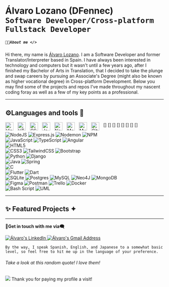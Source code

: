 # Álvaro Lozano (DFennec)<br> **`Software Developer/Cross-platform Fullstack Developer`**

##### ` 👨‍💻About me </> `

<p>
Hi there, my name is <a href="https://www.linkedin.com/in/l-alvaro/">Álvaro Lozano</a>. I am a Software Developer and former Translator/Interpreter based in Spain. I have always been interested in technology and computers but it wasn't until a few years ago, after I finished my Bachelor of Arts in Translation, that I decided to take the plunge and swap careers by pursuing an Associate's Degree (might also be known as higher vocational degree) in Cross-platform Development. Below you may find some of the projects and repos I've made throughout my nascent coding foray as well as a few of my key points as a professional.
</p>

<hr>

## ⚙️Languages and tools 🔨

[<img align="left" alt="Visual Studio Code" width="26px" src="https://cdn.jsdelivr.net/gh/devicons/devicon/icons/vscode/vscode-original.svg" style="padding-right:10px;" />]
[<img align="left" alt="HTML5" width="26px" src="https://cdn.jsdelivr.net/gh/devicons/devicon/icons/html5/html5-original.svg" style="padding-right:10px;" />]
[<img align="left" alt="CSS3" width="26px" src="https://cdn.jsdelivr.net/gh/devicons/devicon/icons/css3/css3-original.svg" style="padding-right:10px;" />]
[<img align="left" alt="JavaScript" width="26px" src="https://cdn.jsdelivr.net/gh/devicons/devicon/icons/javascript/javascript-original.svg" style="padding-right:10px;" />]
[<img align="left" alt="Node.js" width="26px" src="https://cdn.jsdelivr.net/gh/devicons/devicon/icons/nodejs/nodejs-original.svg" style="padding-right:10px;" />]
[<img align="left" alt="MongoDB" width="26px" src="https://cdn.jsdelivr.net/gh/devicons/devicon/icons/mongodb/mongodb-original.svg" style="padding-right:10px;" />]
[<img align="left" alt="MySQL" width="26px" src="https://cdn.jsdelivr.net/gh/devicons/devicon/icons/mysql/mysql-original.svg" style="padding-right:10px;" />]
[<img align="left" alt="Git" width="26px" src="https://cdn.jsdelivr.net/gh/devicons/devicon/icons/git/git-original.svg" style="padding-right:10px;" />]

![NodeJS](https://img.shields.io/badge/node.js-6DA55F?style=for-the-badge&logo=node.js&logoColor=white) ![Express.js](https://img.shields.io/badge/express.js-%23404d59.svg?style=for-the-badge&logo=express&logoColor=%2361DAFB) ![Nodemon](https://img.shields.io/badge/NODEMON-%23323330.svg?style=for-the-badge&logo=nodemon&logoColor=%BBDEAD) ![NPM](https://img.shields.io/badge/NPM-%23CB3837.svg?style=for-the-badge&logo=npm&logoColor=white) <br>
![JavaScript](https://img.shields.io/badge/javascript-%23323330.svg?style=for-the-badge&logo=javascript&logoColor=%23F7DF1E) ![TypeScript](https://img.shields.io/badge/typescript-%23007ACC.svg?style=for-the-badge&logo=typescript&logoColor=white) ![Angular](https://img.shields.io/badge/angular-%23DD0031.svg?style=for-the-badge&logo=angular&logoColor=white) <br>
![HTML5](https://img.shields.io/badge/html5-%23E34F26.svg?style=for-the-badge&logo=html5&logoColor=white) <br>
![CSS3](https://img.shields.io/badge/css3-%231572B6.svg?style=for-the-badge&logo=css3&logoColor=white) ![TailwindCSS](https://img.shields.io/badge/tailwindcss-%2338B2AC.svg?style=for-the-badge&logo=tailwind-css&logoColor=white) ![Bootstrap](https://img.shields.io/badge/bootstrap-%238511FA.svg?style=for-the-badge&logo=bootstrap&logoColor=white) <br>
![Python](https://img.shields.io/badge/python-3670A0?style=for-the-badge&logo=python&logoColor=ffdd54) ![Django](https://img.shields.io/badge/django-%23092E20.svg?style=for-the-badge&logo=django&logoColor=white) <br>
![Java](https://img.shields.io/badge/java-%23ED8B00.svg?style=for-the-badge&logo=openjdk&logoColor=white) ![Spring](https://img.shields.io/badge/spring-%236DB33F.svg?style=for-the-badge&logo=spring&logoColor=white) <br>
![C](https://img.shields.io/badge/c-%2300599C.svg?style=for-the-badge&logo=c&logoColor=white) <br>
![Flutter](https://img.shields.io/badge/Flutter-%2302569B.svg?style=for-the-badge&logo=Flutter&logoColor=white) ![Dart](https://img.shields.io/badge/dart-%230175C2.svg?style=for-the-badge&logo=dart&logoColor=white) <br>
![SQLite](https://img.shields.io/badge/sqlite-%2307405e.svg?style=for-the-badge&logo=sqlite&logoColor=white) ![Postgres](https://img.shields.io/badge/postgres-%23316192.svg?style=for-the-badge&logo=postgresql&logoColor=white) ![MySQL](https://img.shields.io/badge/mysql-4479A1.svg?style=for-the-badge&logo=mysql&logoColor=white)  ![Neo4J](https://img.shields.io/badge/Neo4j-008CC1?style=for-the-badge&logo=neo4j&logoColor=white)  ![MongoDB](https://img.shields.io/badge/MongoDB-%234ea94b.svg?style=for-the-badge&logo=mongodb&logoColor=white)<br>
![Figma](https://img.shields.io/badge/figma-%23F24E1E.svg?style=for-the-badge&logo=figma&logoColor=white) ![Postman](https://img.shields.io/badge/Postman-FF6C37?style=for-the-badge&logo=postman&logoColor=white) ![Trello](https://img.shields.io/badge/Trello-%23026AA7.svg?style=for-the-badge&logo=Trello&logoColor=white) ![Docker](https://img.shields.io/badge/docker-%230db7ed.svg?style=for-the-badge&logo=docker&logoColor=white)<br>
![Bash Script](https://img.shields.io/badge/bash_script-%23121011.svg?style=for-the-badge&logo=gnu-bash&logoColor=white) ![UML](https://custom-icon-badges.demolab.com/badge/-Unified_Modeling_Language-A000F0?style=for-the-badge&logo=UML&logoColor=FFFF00)

<hr>

## ✨ Featured Projects ✦



<hr>

**💬Get in touch with me via🗨️**
  <p>
    <a href="https://www.linkedin.com/in/l-alvaro/" target="_blank" rel="noopener noreferrer">
      <img src="https://custom-icon-badges.demolab.com/badge/LinkedIn-0072b1.svg?logo=linkedin&logoSource=feather&logoColor=white" 
           alt="Álvaro's LinkedIn">
    </a>
    <a href="mailto:8a89l89g9@gmail.com?subject=Get in touch with me!&amp;body=Hello, Álvaro. I've come across your portfolio...">
      <img src="https://custom-icon-badges.demolab.com/badge/Mail-FF0F29.svg?logo=gmail&logoColor=white" 
           alt="Álvaro's Gmail Address">
    </a>

    By the way, I speak Spanish, English, and Japanese to a somewhat basic level, so feel free to hit me up in the language of your preference.
  </p>

<!--
# 📊 GitHub Stats:
![](https://github-readme-stats.vercel.app/api?username=DFennec&theme=dark&hide_border=true&include_all_commits=false&count_private=false)<br/>
![](https://github-readme-streak-stats.herokuapp.com/?user=DFennec&theme=dark&hide_border=true)<br/>
![](https://github-readme-stats.vercel.app/api/top-langs/?username=DFennec&theme=dark&hide_border=true&include_all_commits=false&count_private=false&layout=compact)
-->
###### Take a look at this random quote! I love them!
![](https://quotes-github-readme.vercel.app/api?type=vetical&theme=light)
Thank you for paying my profile a visit!
<!--
### 🔝 Top Contributed Repo
![](https://github-contributor-stats.vercel.app/api?username=DFennec&limit=5&theme=dark&combine_all_yearly_contributions=true)
-->

<!--
**DFennec/DFennec** is a ✨ _special_ ✨ repository because its `README.md` (this file) appears on your GitHub profile.
-->
